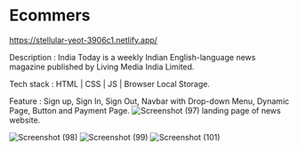 # Ecommers

https://stellular-yeot-3906c1.netlify.app/

Description : India Today is a weekly Indian English-language news magazine published by Living Media India Limited.

Tech stack : HTML | CSS | JS | Browser Local Storage.

Feature : Sign up, Sign In, Sign Out, Navbar with Drop-down Menu, Dynamic Page, Button and Payment Page.
![Screenshot (97)](https://user-images.githubusercontent.com/101590354/203092885-fa9272d8-712b-4606-b13f-a0f4b4d258c0.png)
landing page of news website.

![Screenshot (98)](https://user-images.githubusercontent.com/101590354/203092978-6c8652dc-5dff-4105-b17f-614c52e9cdca.png)
![Screenshot (99)](https://user-images.githubusercontent.com/101590354/203093002-64994457-26da-4f46-868e-c549d0a9761b.png)
![Screenshot (101)](https://user-images.githubusercontent.com/101590354/203093030-6ca8cc39-7301-4d34-9fff-937e3a829b6d.png)
